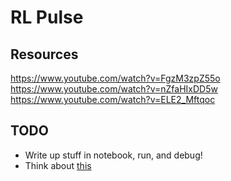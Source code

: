 # RL Pulse

## Resources

https://www.youtube.com/watch?v=FgzM3zpZ55o
https://www.youtube.com/watch?v=nZfaHIxDD5w
https://www.youtube.com/watch?v=ELE2_Mftqoc

## TODO

- Write up stuff in notebook, run, and debug!
- Think about [this](https://datascience.stackexchange.com/questions/26366/training-an-rnn-with-examples-of-different-lengths-in-keras)
